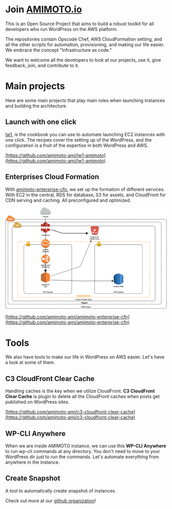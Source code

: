 # Join [AMIMOTO.io](https://github.com/amimoto-ami)

This is an Open Source Project that aims to build a robust toolkit for all developers who run WordPress on the AWS platform.

The repositories contain Opscode Chef, AWS CloudFormation setting, and all the other scripts for automation, provisioning, and making our life easier. We embrace the concept "Infrastructure as code."

We want to welcome all the developers to look at our projects, use it, give feedback, join, and contribute to it.

# Main projects

Here are some main projects that play main roles when launching instances and building the architecture.

## Launch with one click

[lw1](https://github.com/amimoto-ami/lw1-amimoto), is the cookbook you can use to automate launching EC2 instances with one click. The recipes cover the setting up of the WordPress, and the configuration is a fruit of the expertise in both WordPress and AWS.

[https://github.com/amimoto-ami/lw1-amimoto](https://github.com/amimoto-ami/lw1-amimoto)


## Enterprises Cloud Formation

With [amimoto-enterprise-cfn](https://github.com/amimoto-ami/amimoto-enterprise-cfn), we set up the formation of different services. With EC2 in the central, RDS for database, S3 for assets, and CloudFront for CDN serving and caching. All preconfigured and optimized.

<img src="https://github.com/amimoto-ami/amimoto-enterprise-cfn/blob/master/img/stack001.png?raw=true" alt="" />

[https://github.com/amimoto-ami/amimoto-enterprise-cfn](https://github.com/amimoto-ami/amimoto-enterprise-cfn)


# Tools

We also have tools to make our life in WordPress on AWS easier. Let's have a look at some of them.


## C3 CloudFront Clear Cache

Handling caches is the key when we utilize CloudFront. __C3 CloudFront Clear Cache__ is plugin to delete all the CloudFront caches when posts get published on WordPress sites.

[https://github.com/amimoto-ami/c3-cloudfront-clear-cache](https://github.com/amimoto-ami/c3-cloudfront-clear-cache)

## WP-CLI Anywhere

When we are inside AMIMOTO instance, we can use this __WP-CLI Anywhere__ to run wp-cli commands at any directory. You don't need to move to your WordPress dir just to run the commands. Let's automate everything from anywhere in the instance.

## Create Snapshot

A tool to automatically create snapshot of instances.

Check out more at our <a href="https://github.com/amimoto-ami">github organization</a>!







